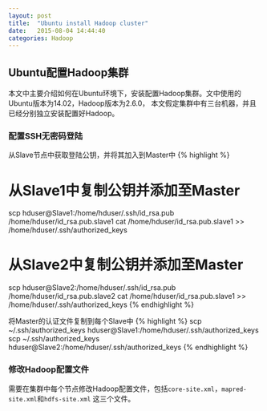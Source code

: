 ```yaml
---
layout: post
title:  "Ubuntu install Hadoop cluster"
date:   2015-08-04 14:44:40
categories: Hadoop
---
```


## Ubuntu配置Hadoop集群

本文中主要介绍如何在Ubuntu环境下，安装配置Hadoop集群。文中使用的Ubuntu版本为14.02，Hadoop版本为2.6.0，
本文假定集群中有三台机器，并且已经分别独立安装配置好Hadoop。

### 配置SSH无密码登陆

从Slave节点中获取登陆公钥，并将其加入到Master中
{% highlight  %}
# 从Slave1中复制公钥并添加至Master
scp hduser@Slave1:/home/hduser/.ssh/id_rsa.pub /home/hduser/id_rsa.pub.slave1
cat /home/hduser/id_rsa.pub.slave1 >> /home/hduser/.ssh/authorized_keys

# 从Slave2中复制公钥并添加至Master
scp hduser@Slave2:/home/hduser/.ssh/id_rsa.pub /home/hduser/id_rsa.pub.slave2
cat /home/hduser/id_rsa.pub.slave1 >> /home/hduser/.ssh/authorized_keys
{% endhighlight %}

将Master的认证文件复制到每个Slave中
{% highlight   %}
scp ~/.ssh/authorized_keys hduser@Slave1:/home/hduser/.ssh/authorized_keys
scp ~/.ssh/authorized_keys hduser@Slave2:/home/hduser/.ssh/authorized_keys
{% endhighlight %}

### 修改Hadoop配置文件

需要在集群中每个节点修改Hadoop配置文件，包括`core-site.xml`，`mapred-site.xml`和`hdfs-site.xml`
这三个文件。

